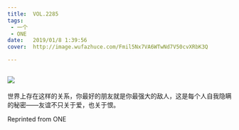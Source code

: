 ```yaml
---
title:	VOL.2285
tags:
 - 一个
 - ONE
date:	2019/01/8 1:39:56
cover:	http://image.wufazhuce.com/Fmil5Nx7VA6WTwNd7V50cvXRbK3Q

---
```

![](http://image.wufazhuce.com/Fmil5Nx7VA6WTwNd7V50cvXRbK3Q)
---

世界上存在这样的关系，你最好的朋友就是你最强大的敌人，这是每个人自我隐瞒的秘密——友谊不只关于爱，也关于恨。
 
Reprinted from ONE

